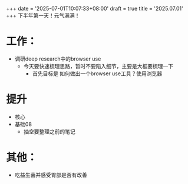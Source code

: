 +++
date = '2025-07-01T10:07:33+08:00'
draft = true
title = '2025.07.01'
+++
下半年第一天！元气满满！

<!--more-->

# 工作：
- 调研deep research中的browser use
  - 今天要快速梳理思路，暂时不要陷入细节，主要是大框要梳理一下
    - 首先目标是 如何做出一个browser use工具？使用浏览器

# 提升
- 核心
- 基础08
  - 抽空要整理之前的笔记

# 其他：
- 吃益生菌并感受胃部是否有改善
